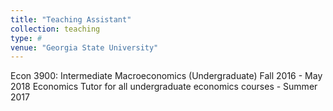 ```yaml
---
title: "Teaching Assistant"
collection: teaching
type: #
venue: "Georgia State University" 
---
```


Econ 3900: Intermediate Macroeconomics (Undergraduate) Fall 2016 - May 2018
Economics Tutor for all undergraduate economics courses - Summer 2017


